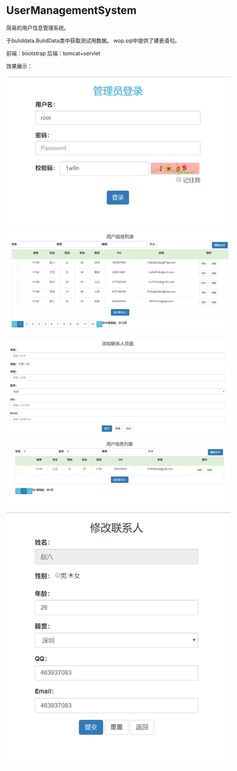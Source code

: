 # UserManagementSystem

简易的用户信息管理系统。

于buliddata.BulidData类中获取测试用数据。
wop.sql中提供了建表语句。

前端：bootstrap
后端：tomcat+servlet

效果展示：
<p align='center'>
  <img src='EffectPicture/登录.png' title='images' style='max-width:600px'></img>
</p>
<p align='center'>
  <img src='EffectPicture/用户列表.png' title='images' style='max-width:600px'></img>
</p>
<p align='center'>
  <img src='EffectPicture/添加.png' title='images' style='max-width:600px'></img>
</p>
<p align='center'>
  <img src='EffectPicture/模糊查询.png' title='images' style='max-width:600px'></img>
</p>
<p align='center'>
  <img src='EffectPicture/修改.png' title='images' style='max-width:600px'></img>
</p>
